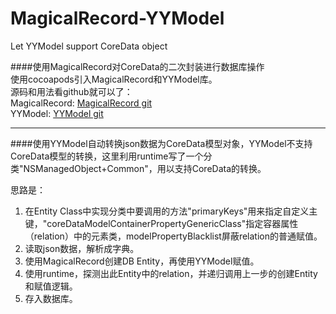 # MagicalRecord-YYModel
Let YYModel support CoreData object

####使用MagicalRecord对CoreData的二次封装进行数据库操作  
使用cocoapods引入MagicalRecord和YYModel库。  
源码和用法看github就可以了：  
MagicalRecord: [MagicalRecord git](https://github.com/magicalpanda/MagicalRecord)  
YYModel: [YYModel git](https://github.com/ibireme/YYModel)  

---
####使用YYModel自动转换json数据为CoreData模型对象，YYModel不支持CoreData模型的转换，这里利用runtime写了一个分类"NSManagedObject+Common"，用以支持CoreData的转换。

思路是：  
1. 在Entity Class中实现分类中要调用的方法"primaryKeys"用来指定自定义主键，"coreDataModelContainerPropertyGenericClass"指定容器属性（relation）中的元素类，modelPropertyBlacklist屏蔽relation的普通赋值。  
2. 读取json数据，解析成字典。
3. 使用MagicalRecord创建DB Entity，再使用YYModel赋值。  
4. 使用runtime，探测出此Entity中的relation，并递归调用上一步的创建Entity和赋值逻辑。
5. 存入数据库。
